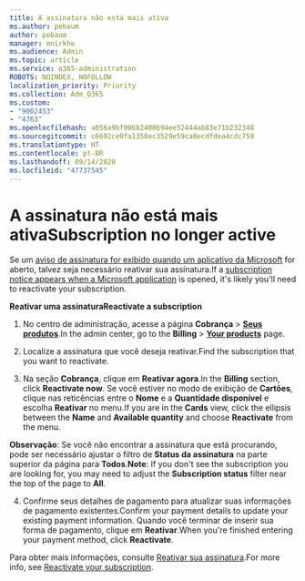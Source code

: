 ```yaml
---
title: A assinatura não está mais ativa
ms.author: pebaum
author: pebaum
manager: mnirkhe
ms.audience: Admin
ms.topic: article
ms.service: o365-administration
ROBOTS: NOINDEX, NOFOLLOW
localization_priority: Priority
ms.collection: Adm_O365
ms.custom:
- "9002453"
- "4763"
ms.openlocfilehash: a056a9bf006b2400b94ee52444ab83e71b232348
ms.sourcegitcommit: c6692ce0fa1358ec3529e59ca0ecdfdea4cdc759
ms.translationtype: HT
ms.contentlocale: pt-BR
ms.lasthandoff: 09/14/2020
ms.locfileid: "47737545"
---
```

# <a name="subscription-no-longer-active"></a><span data-ttu-id="14638-102">A assinatura não está mais ativa</span><span class="sxs-lookup"><span data-stu-id="14638-102">Subscription no longer active</span></span>

<span data-ttu-id="14638-103">Se um [aviso de assinatura for exibido quando um aplicativo da Microsoft](https://support.office.com/article/A-subscription-notice-appears-when-I-open-an-Office-365-application-4CABE32C-F594-4C0E-9191-3D3ADE10CCEB) for aberto, talvez seja necessário reativar sua assinatura.</span><span class="sxs-lookup"><span data-stu-id="14638-103">If a [subscription notice appears when a Microsoft application](https://support.office.com/article/A-subscription-notice-appears-when-I-open-an-Office-365-application-4CABE32C-F594-4C0E-9191-3D3ADE10CCEB) is opened, it's likely you'll need to reactivate your subscription.</span></span>

<span data-ttu-id="14638-104">**Reativar uma assinatura**</span><span class="sxs-lookup"><span data-stu-id="14638-104">**Reactivate a subscription**</span></span>

1. <span data-ttu-id="14638-105">No centro de administração, acesse a página **Cobrança** > **[Seus produtos](https://go.microsoft.com/fwlink/p/?linkid=842054)**.</span><span class="sxs-lookup"><span data-stu-id="14638-105">In the admin center, go to the **Billing** > **[Your products](https://go.microsoft.com/fwlink/p/?linkid=842054)** page.</span></span>

2. <span data-ttu-id="14638-106">Localize a assinatura que você deseja reativar.</span><span class="sxs-lookup"><span data-stu-id="14638-106">Find the subscription that you want to reactivate.</span></span>

3. <span data-ttu-id="14638-107">Na seção **Cobrança**, clique em **Reativar agora**.</span><span class="sxs-lookup"><span data-stu-id="14638-107">In the **Billing** section, click **Reactivate now**.</span></span>  <span data-ttu-id="14638-108">Se você estiver no modo de exibição de **Cartões**, clique nas reticências entre o **Nome** e a **Quantidade disponível** e escolha **Reativar** no menu.</span><span class="sxs-lookup"><span data-stu-id="14638-108">If you are in the **Cards** view, click the ellipsis between the **Name** and **Available quantity** and choose **Reactivate** from the menu.</span></span>

<span data-ttu-id="14638-109">**Observação**: Se você não encontrar a assinatura que está procurando, pode ser necessário ajustar o filtro de **Status da assinatura** na parte superior da página para **Todos**.</span><span class="sxs-lookup"><span data-stu-id="14638-109">**Note**: If you don't see the subscription you are looking for, you may need to adjust the **Subscription status** filter near the top of the page to **All**.</span></span>

4. <span data-ttu-id="14638-110">Confirme seus detalhes de pagamento para atualizar suas informações de pagamento existentes.</span><span class="sxs-lookup"><span data-stu-id="14638-110">Confirm your payment details to update your existing payment information.</span></span> <span data-ttu-id="14638-111">Quando você terminar de inserir sua forma de pagamento, clique em **Reativar**.</span><span class="sxs-lookup"><span data-stu-id="14638-111">When you're finished entering your payment method, click **Reactivate**.</span></span>

<span data-ttu-id="14638-112">Para obter mais informações, consulte [Reativar sua assinatura](https://docs.microsoft.com/microsoft-365/commerce/subscriptions/reactivate-your-subscription).</span><span class="sxs-lookup"><span data-stu-id="14638-112">For more info, see [Reactivate your subscription](https://docs.microsoft.com/microsoft-365/commerce/subscriptions/reactivate-your-subscription).</span></span>
